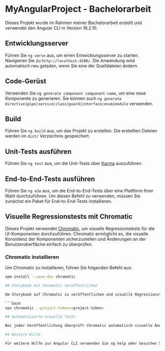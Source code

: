 # MyAngularProject - Bachelorarbeit

Dieses Projekt wurde im Rahmen meiner Bachelorarbeit erstellt und verwendet den Angular CLI in Version 18.2.10.

## Entwicklungsserver

Führen Sie `ng serve` aus, um einen Entwicklungsserver zu starten. Navigieren Sie zu `http://localhost:4200/`. Die Anwendung wird automatisch neu geladen, wenn Sie eine der Quelldateien ändern.

## Code-Gerüst

Verwenden Sie `ng generate component component-name`, um eine neue Komponente zu generieren. Sie können auch `ng generate directive|pipe|service|class|guard|interface|enum|module` verwenden.

## Build

Führen Sie `ng build` aus, um das Projekt zu erstellen. Die erstellten Dateien werden im `dist/` Verzeichnis gespeichert.

## Unit-Tests ausführen

Führen Sie `ng test` aus, um die Unit-Tests über [Karma](https://karma-runner.github.io) auszuführen.

## End-to-End-Tests ausführen

Führen Sie `ng e2e` aus, um die End-to-End-Tests über eine Plattform Ihrer Wahl durchzuführen. Um diesen Befehl zu verwenden, müssen Sie zunächst ein Paket für End-to-End-Tests installieren.

## Visuelle Regressionstests mit Chromatic

Dieses Projekt verwendet [Chromatic](https://www.chromatic.com/), um visuelle Regressionstests für die UI-Komponenten durchzuführen. Chromatic ermöglicht es, die visuelle Konsistenz der Komponenten sicherzustellen und Änderungen an der Benutzeroberfläche einfach zu überprüfen.

### Chromatic installieren

Um Chromatic zu installieren, führen Sie folgenden Befehl aus:

```bash
npm install --save-dev chromatic

## Storybook mit Chromatic veröffentlichen

Um Storybook auf Chromatic zu veröffentlichen und visuelle Regressionstests durchzuführen, verwenden Sie den folgenden Befehl. **Ersetzen Sie `<project-token>` durch Ihren Chromatic-Projekt-Token** (dieser Token ist in Ihrem Chromatic-Projekt zu finden):

```bash
npx chromatic --project-token=<project-token>

## Automatisierte visuelle Tests

Bei jeder Veröffentlichung überprüft Chromatic automatisch visuelle Änderungen an den UI-Komponenten und erstellt eine Übersicht der Unterschiede. Dies hilft, unbeabsichtigte visuelle Veränderungen zu identifizieren und die Qualität des UI-Designs zu gewährleisten.

## Weitere Hilfe

Für weitere Hilfe zur Angular CLI verwenden Sie ng help oder besuchen Sie die Angular CLI Dokumentation.
